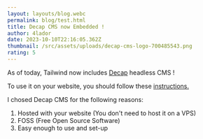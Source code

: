 ```yaml
---
layout: layouts/blog.webc
permalink: blog/test.html
title: Decap CMS now Embedded !
author: 4lador
date: 2023-10-10T22:16:05.362Z
thumbnail: /src/assets/uploads/decap-cms-logo-700485543.png
rating: 5
---
```

As of today, Tailwind now includes [Decap](https://decapcms.org/) headless CMS !

To use it on your website, you should follow these [instructions.](https://decapcms.org/docs/add-to-your-site/#authentication)

[](https://decapcms.org/docs/add-to-your-site/#authentication)I chosed Decap CMS for the following reasons: 

1. Hosted with your website (You don't need to host it on a VPS)
2. FOSS (Free Open Source Software)
3. Easy enough to use and set-up[](https://decapcms.org/docs/add-to-your-site/#authentication)[](https://decapcms.org/docs/add-to-your-site/#authentication)
